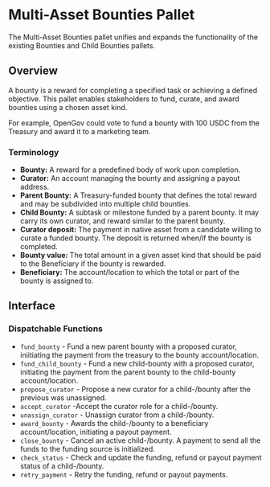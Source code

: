 # Multi-Asset Bounties Pallet

The Multi-Asset Bounties pallet unifies and expands the functionality of the existing Bounties and Child Bounties pallets.

## Overview

A bounty is a reward for completing a specified task or achieving a defined objective. This pallet enables stakeholders to fund, curate, and award bounties using a chosen asset kind.

For example, OpenGov could vote to fund a bounty with 100 USDC from the Treasury and award it to a marketing team.

### Terminology

- **Bounty:** A reward for a predefined body of work upon completion.
- **Curator:** An account managing the bounty and assigning a payout address.
- **Parent Bounty:** A Treasury-funded bounty that defines the total reward and may be subdivided into multiple child bounties.
- **Child Bounty:** A subtask or milestone funded by a parent bounty. It may carry its own curator, and reward similar to the parent bounty.
- **Curator deposit:** The payment in native asset from a candidate willing to curate a funded bounty. The deposit is returned when/if the bounty is completed.
- **Bounty value:** The total amount in a given asset kind that should be paid to the Beneficiary if the bounty is rewarded.
- **Beneficiary:** The account/location to which the total or part of the bounty is assigned to.

## Interface

### Dispatchable Functions

- `fund_bounty` -  Fund a new parent bounty with a proposed curator, iniitiating the payment from the treasury to the bounty account/location.
- `fund_child_bounty` - Fund a new child-bounty with a proposed curator, initiating the payment from the parent bounty to the child-bounty account/location.
- `propose_curator` - Propose a new curator for a child-/bounty after the previous was unassigned.
- `accept_curator` -Accept the curator role for a child-/bounty.
- `unassign_curator` - Unassign curator from a child-/bounty.
- `award_bounty` - Awards the child-/bounty to a beneficiary account/location, initiating a payout payment.
- `close_bounty` - Cancel an active child-/bounty. A payment to send all the funds to the funding source is initialized.
- `check_status` - Check and update the funding, refund or payout payment status of a child-/bounty.
- `retry_payment` - Retry the funding, refund or payout payments.